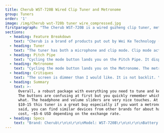 ```yaml
---
title: Cherub WST-720B Wired Clip Tuner and Metronome
group: Tuners
order: '1'
image: /img/Cherub wst-720b tuner wire_compressed.jpg
firstparagraph: "The Cherub WST-720B is a wired guzheng clip tuner, metronome, and pitch pipe. It’s one brand of a classic style of wired clip tuner that have been around for some time.\r\n\n\r\n\nAmericans may be more familiar with guitar clip tuners. Much like the MeIdeal clip tuner reviewed earlier, guitar clip tuners put everything into a small clip that can be attached anywhere on the instrument, drawing power from an internal button battery.  The major issue with these is finding a place where the clip picks up the vibrations but where you can still see the screen. Wired clip tuners take a different approach.\r\n\n\r\n\nWired tuners expect you to place the tuner somewhere you can easily read them, perhaps on a nearby table or music stand, and then attach the clip sensor to a convenient place on the instrument. Guitar-style clip tuners can be left on the instrument. The Cherub WST-720B is a fine example of a wired guzheng tuner. I purchased this one in China for $13. That’s a reasonable price for the US and a little expensive for the Chinese market. Looking on TMall (in January of 2019) the listed price of ¥70 for this wired tuner puts it firmly in the middle of the price range. The all-in-one tuner and wrench from cherub goes for ¥120 while cheaper wired tuners go for ¥30-40."
sections:
  - heading: Feature Breakdown
    text: "Cherub is a brand of products put out by Wei Ke Technology (蔚科科技) a musical instrument accessories company founded in Shenzhen in 1998. Cherub's WST line of tuners is only distributed in Asia, so getting one of these requires waiting several weeks for a boat to bring it over. Bigger product numbers appear to indicate newer products, and the 720B certainly seems newly made.\r\n\n\r\n\nThough newly produced its style is boxier and older looking. It features a large two-color liquid crystal display, three indicator lights, six buttons, a headphone jack, and the clip attachment jack. There’s a lot on this device so let’s break it down."
  - heading: Tuner
    text: "The tuner has both a microphone and clip mode. Clip mode activates if the clip is plugged in. If the clip is unplugged, the tuner uses the microphone on the front of the instrument.\r\n\n\r\n\nFunctions are controlled by the row of buttons. First on the right is the power button. Next is the Mode button. Press it to cycle between tuner, pitch pipe, and metronome modes.\r\n\n\r\n\nThe next two buttons are marked with arrows pointing right and left. When on the tuner, these buttons change the A frequency - 440 by default.\r\n\n\r\n\nThe right most two buttons are marked with arrows pointing down and up. The arrow pointing down toggles between  an automatic or “chromatic” tuning mode where it shows which of the 12 diatonic notes is closest to the sound (7 notes + 5 sharps and flats). Press this button again to turn to guzheng tuning mode. Here you specify the key you are trying to tune to, and the tuner shows the closest string number and the target diatonic note. For example, 8A or 21D.\r\n\n\r\n\nThe left-most button, the one marked with an arrow pointing up, changes the key when in guzheng-tuning mode. It has no effect in chromatic tuning mode.\r\n\n\r\n\nThe Tuning screen shows the reference frequency (usually 440 Hz) the key, if in guzheng mode, and a range of +- 50 cents. Once the tuner picks up a sound, it replaces the Key with the note it is picking up. The range has a bar that moves to indicate how close the sound is to the target pitch. Beneath the display are 3 lights. The two on the ends light up red to indicate the note is flat (left) or sharp (right). The center light shines green when the sound is in tune."
  - heading: Pitch Pipe
    text: "Cycling the mode button lands you on the Pitch Pipe. It displays a note, a reference frequency, and plays the sound of the selected note. The up and down arrow buttons change the note and the left and right arrow buttons change the reference frequency. Pitch Pipe mode cycles through the notes that are part of teh tuning selected in Tuning mode. If Tuning mode is in key of D, the pitch pipe cycles from 1D to 21D, the number indicating the string the pitch corresponds to. If the tuner is in chromatic mode, the pitch pipe cycles through the 12 diatonic notes in octaves 2-6. In this case, 3C is the scientific notation for the C of the 3rd octave on a piano keyboard. Octave 2-6 are the extremes of the range of typical guzheng tunings.\r\n\n\r\n\nThe volume dial at the top of the device changes the loudness of the played tone."
  - heading: Metronome
    text: "Cycling the mode button lands you on the Metronome. The metronome plays two types of beep- a low pitch to mark the notes and a high pitch to mark the measure. The digital display shows an animation to visualize the timing. The right and left arrows change the Beats Per Minute or BPM. It covers a range from 30 to 280. The down arrow button changes the beat pattern. Patterns are: \r\n\n\r\n\n* One Quarter Note\r\n* Two Eighth Notes\r\n* Eighth Rest, Eighth Note\r\n* One Triplet or Three Eighth notes\r\n* One Eighth note, one eighth rest, one eighth note\r\n* Four Sixteenth notes\r\n* One Sixteenth note, one eighth rest, one sixteenth note\r\n\n\r\n\nThe up arrow button changes the number of quarter notes in the measure. It ranges from 0-9. \r\n\n\r\n\nThe volume dial on the top of the instrument controls how loud the beeps are. There is also a headphone jack so that you can listen to the metronome in private (maybe to keep your neighbors from going crazy from the beeping).\r\n\n\r\n\nLastly, there is a little folding stand on the back to help it stay upright on a table."
  - heading: Critiques
    text: "The screen is dimmer than I would like. It is not backlit. \r\n\n\r\n\nThe multiple uses of the buttons are a little confusing but I can understand the desire to make the device simpler.\r\n\n\r\n\n The fold out stand on the back is very small, leaving the tuner a little unstable. I wish either the stand was bigger or the bottom of the tuner had a slight rubber coating to prevent the device from slipping or falling over."
  - heading: Summary
    text: >-
      Overall, a robust package with everything you need to tune and keep time.
      The buttons are confusing at first but you quickly remember which does
      what. The headphone and volume sliders are very nice touches. At around
      $10-15 this tuner is a great buy especially if you want a metronome. That
      said, you can find similar devices from other brands for about half that
      cost, ~$5-6 USD depending on the exchange rate.
  - heading: Specs
    text: "Brand: Cherub\r\n\n\r\n\nModel: WST-720B\r\n\n\r\n\nBattery: 2xAAA\r\n\n\r\n\nPrice: $13USD"
---
```


